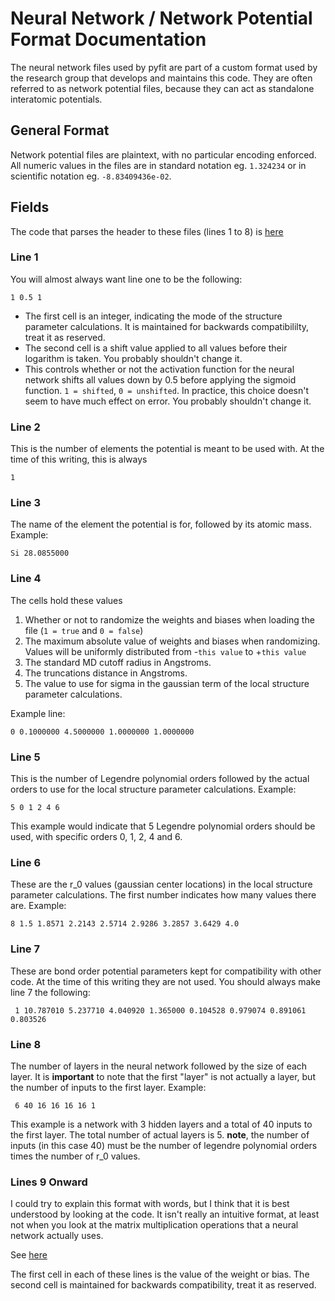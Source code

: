 # Neural Network / Network Potential Format Documentation

The neural network files used by pyfit are part of a custom format used by the research group that develops and maintains this code. They are often referred to as network potential files, because they can act as standalone interatomic potentials. 

## General Format

Network potential files are plaintext, with no particular encoding enforced. All numeric values in the files are in standard notation eg. `1.324234` or in scientific notation eg. `-8.83409436e-02`. 

## Fields

The code that parses the header to these files (lines 1 to 8) is [here](https://github.com/derangedhk417/pyfit/blob/1302d3d2ef8edbb3a60bc828328f925410a60e84/src/config.py#L21)

### Line 1
You will almost always want line one to be the following:
```
1 0.5 1
```

- The first cell is an integer, indicating the mode of the structure parameter calculations. It is maintained for backwards compatibililty, treat it as reserved.  
- The second cell is a shift value applied to all values before their logarithm is taken. You probably shouldn't change it.
- This controls whether or not the activation function for the neural network shifts all values down by 0.5 before applying the sigmoid function. `1 = shifted`, `0 = unshifted`. In practice, this choice doesn't seem to have much effect on error. You probably shouldn't change it.  

### Line 2
This is the number of elements the potential is meant to be used with. At the time of this writing, this is always
```
1
```

### Line 3
The name of the element the potential is for, followed by its atomic mass. Example:
```
Si 28.0855000
```

### Line 4
The cells hold these values
1) Whether or not to randomize the weights and biases when loading the file (`1 = true` and `0 = false`)
2) The maximum absolute value of weights and biases when randomizing. Values will be uniformly distributed from -`this value` to +`this value`
3) The standard MD cutoff radius in Angstroms.
4) The truncations distance in Angstroms.
5) The value to use for sigma in the gaussian term of the local structure parameter calculations.

Example line:
```
0 0.1000000 4.5000000 1.0000000 1.0000000
```

### Line 5

This is the number of Legendre polynomial orders followed by the actual orders to use for the local structure parameter calculations.
Example:
```
5 0 1 2 4 6
```

This example would indicate that 5 Legendre polynomial orders should be used, with specific orders 0, 1, 2, 4 and 6.

### Line 6

These are the r_0 values (gaussian center locations) in the local structure parameter calculations. The first number indicates how many values there are. Example:
```
8 1.5 1.8571 2.2143 2.5714 2.9286 3.2857 3.6429 4.0
```

### Line 7
These are bond order potential parameters kept for compatibility with other code. At the time of this writing they are not used. You should always make line 7 the following:
```
 1 10.787010 5.237710 4.040920 1.365000 0.104528 0.979074 0.891061 0.803526
```

### Line 8
The number of layers in the neural network followed by the size of each layer. It is **important** to note that the first "layer" is not actually a layer, but the number of inputs to the first layer. Example:

```
 6 40 16 16 16 16 1
```

This example is a network with 3 hidden layers and a total of 40 inputs to the first layer. The total number of actual layers is 5. **note**, the number of inputs (in this case 40) must be the number of legendre polynomial orders times the number of r_0 values.

### Lines 9 Onward

I could try to explain this format with words, but I think that it is best understood by looking at the code. It isn't really an intuitive format, at least not when you look at the matrix multiplication operations that a neural network actually uses.

See [here](https://github.com/derangedhk417/pyfit/blob/ccaec652f320e17684c320a610b2bfa908f587d8/src/potential.py#L121)

The first cell in each of these lines is the value of the weight or bias. The second cell is maintained for backwards compatibility, treat it as reserved.
